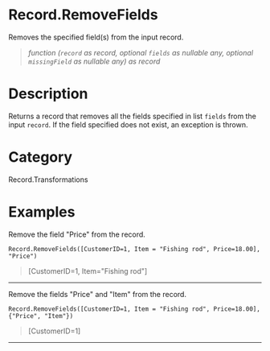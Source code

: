 ﻿# Record.RemoveFields
Removes the specified field(s) from the input record.
> _function (<code>record</code> as record, optional <code>fields</code> as nullable any, optional <code>missingField</code> as nullable any) as record_
# Description 
Returns a record that removes all the fields specified in list <code>fields</code> from the input <code>record</code>. If the field specified does not exist, an exception is thrown.
# Category 
Record.Transformations
# Examples 
Remove the field "Price" from the record.
```
Record.RemoveFields([CustomerID=1, Item = "Fishing rod", Price=18.00], "Price")
```
> [CustomerID=1, Item="Fishing rod"]
***
Remove the fields "Price" and "Item" from the record.
```
Record.RemoveFields([CustomerID=1, Item = "Fishing rod", Price=18.00], {"Price", "Item"})
```
> [CustomerID=1]
***
